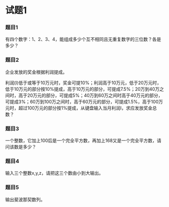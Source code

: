# 试题1

### 题目1

有四个数字：1、2、3、4，能组成多少个互不相同且无重复数字的三位数？各是多少？



### 题目2

企业发放的奖金根据利润提成。

利润(I)低于或等于10万元时，奖金可提10%；利润高于10万元，低于20万元时，低于10万元的部分按10%提成，高于10万元的部分，可提成7.5%；20万到40万之间时，高于20万元的部分，可提成5%；40万到60万之间时高于40万元的部分，可提成3%；60万到100万之间时，高于60万元的部分，可提成1.5%，高于100万元时，超过100万元的部分按1%提成，从键盘输入当月利润I，求应发放奖金总数？



### 题目3

一个整数，它加上100后是一个完全平方数，再加上168又是一个完全平方数，请问该数是多少？



### 题目4

输入三个整数x,y,z，请把这三个数由小到大输出。

### 题目5

输出斐波那契数列。